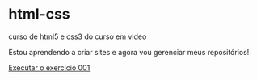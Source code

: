 # html-css
 curso de html5 e css3 do curso em video

 Estou aprendendo a criar sites e agora vou gerenciar meus repositórios!
 
 <a href="https://ronaldobalsimelli.github.io/html-css/exercicios/ex001/index.html"> Executar o exercício 001</a>